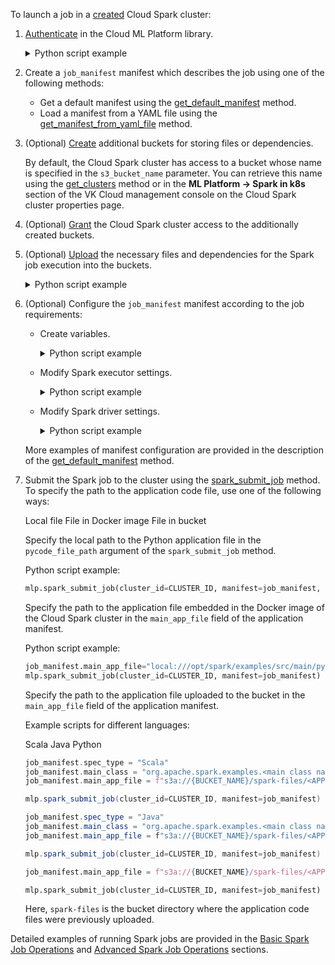 To launch a job in a [created](/en/ml/spark-to-k8s/service-management/create) Cloud Spark cluster:

1. [Authenticate](/ru/ml/spark-to-k8s/ml-platform-library/authz "change-lang") in the Cloud ML Platform library.

    <details>
    <summary>Python script example</summary>

    ```python
    from mlplatform_client import MLPlatform

    REFRESH_TOKEN = '<ACCESS_TOKEN_VALUE>'
    mlp = MLPlatform(REFRESH_TOKEN)
    ```

    </details>

1. Create a `job_manifest` manifest which describes the job using one of the following methods:

    - Get a default manifest using the [get_default_manifest](/ru/ml/spark-to-k8s/ml-platform-library/library-reference/spark-jobs#get_default_manifest "change-lang") method.
    - Load a manifest from a YAML file using the [get_manifest_from_yaml_file](/ru/ml/spark-to-k8s/ml-platform-library/library-reference/spark-jobs#get_manifest_from_yaml_file "change-lang") method.

1. (Optional) [Create](/en/storage/s3/service-management/buckets/create-bucket) additional buckets for storing files or dependencies.

    <info>

    By default, the Cloud Spark cluster has access to a bucket whose name is specified in the `s3_bucket_name` parameter. You can retrieve this name using the [get_clusters](/ru/ml/spark-to-k8s/ml-platform-library/library-reference/clusters#get_clusters "change-lang") method or in the **ML Platform → Spark in k8s** section of the VK Cloud management console on the Cloud Spark cluster properties page.

    </info>

1. (Optional) [Grant](/ru/ml/spark-to-k8s/service-management/buckets "change-lang") the Cloud Spark cluster access to the additionally created buckets.
1. (Optional) [Upload](/en/storage/s3/service-management/objects/upload-object) the necessary files and dependencies for the Spark job execution into the buckets.

    <details>
    <summary>Python script example</summary>

    ```python
    job_manifest.set_jars([f"s3a://<BUCKET_NAME>/spark-files/test.jar"])
    job_manifest.set_files([f"s3a://<BUCKET_NAME>/datasets/dataset.csv"])
    job_manifest.add_pyfiles([f"s3a://<BUCKET_NAME>/spark-files/python_file.py"])
    ```

    </details>

1. (Optional) Configure the `job_manifest` manifest according to the job requirements:

    - Create variables.

      <details>
      <summary>Python script example</summary>

      ```python
      # Get a list of Cloud Spark clusters
      clusters = mlp.get_clusters()

      # Set values for frequently used variables
      CLUSTER_ID = clusters[0].id
      BUCKET_NAME = clusters[0].s3_bucket_name
      JOB_NAME = "sample-spark-job"
        
      # Set environment variables for the Spark driver
      job_manifest.add_driver_env(
          [{"name": "S3_INPUT_PATH", "value": f"s3a://{BUCKET_NAME}/input"},
           {"name": "S3_OUTPUT_PATH", "value": f"s3a://{BUCKET_NAME}/output"}])

      # Set environment variables for the Spark executor
      job_manifest.add_executor_env(
          [{"name": "S3_INPUT_PATH", "value": f"s3a://{BUCKET_NAME}/input"},
           {"name": "S3_OUTPUT_PATH", "value": f"s3a://{BUCKET_NAME}/output"}])

      ```

      </details>

    - Modify Spark executor settings.

      <details>
      <summary>Python script example</summary>

      ```python
      job_manifest.set_executor_settings(
        {"instances": 2, "cores": 2, "memory": "1024m"})
      ```

      </details>

    - Modify Spark driver settings.

      <details>
      <summary>Python script example</summary>

      ```python
      job_manifest.set_driver_settings(
        {"coreLimit": "100m", "cores": 2, "memory": "1024m"})
      ```

      </details>

    More examples of manifest configuration are provided in the description of the [get_default_manifest](/ru/ml/spark-to-k8s/ml-platform-library/library-reference/spark-jobs#get_default_manifest_additional_info "change-lang") method.

1. Submit the Spark job to the cluster using the [spark_submit_job](/ru/ml/spark-to-k8s/ml-platform-library/library-reference/spark-jobs/#spark_submit_job "change-lang") method. To specify the path to the application code file, use one of the following ways:

    <tabs>
    <tablist>
    <tab>Local file</tab>
    <tab>File in Docker image</tab>
    <tab>File in bucket</tab>
    </tablist>
    <tabpanel>

    Specify the local path to the Python application file in the `pycode_file_path` argument of the `spark_submit_job` method.

    Python script example:

    ```python
    mlp.spark_submit_job(cluster_id=CLUSTER_ID, manifest=job_manifest, pycode_file_path="<APPLICATION_NAME>.py")
    ```

    </tabpanel>
    <tabpanel>

    Specify the path to the application file embedded in the Docker image of the Cloud Spark cluster in the `main_app_file` field of the application manifest.

    Python script example:

    ```python
    job_manifest.main_app_file="local:///opt/spark/examples/src/main/python/<APPLICATION_NAME>.py"
    mlp.spark_submit_job(cluster_id=CLUSTER_ID, manifest=job_manifest)
    ```

    </tabpanel>
    <tabpanel>

    Specify the path to the application file uploaded to the bucket in the `main_app_file` field of the application manifest.

    Example scripts for different languages:

    <tabs>
    <tablist>
    <tab>Scala</tab>
    <tab>Java</tab>
    <tab>Python</tab>
    </tablist>
    <tabpanel>

    ```scala
    job_manifest.spec_type = "Scala"
    job_manifest.main_class = "org.apache.spark.examples.<main class name>"
    job_manifest.main_app_file = f"s3a://{BUCKET_NAME}/spark-files/<APPLICATION_NAME>.jar"

    mlp.spark_submit_job(cluster_id=CLUSTER_ID, manifest=job_manifest)
    ```

    </tabpanel>
    <tabpanel>

    ```java
    job_manifest.spec_type = "Java"
    job_manifest.main_class = "org.apache.spark.examples.<main class name>"
    job_manifest.main_app_file = f"s3a://{BUCKET_NAME}/spark-files/<APPLICATION_NAME>.java"

    mlp.spark_submit_job(cluster_id=CLUSTER_ID, manifest=job_manifest)
    ```

    </tabpanel>
    <tabpanel>

    ```python
    job_manifest.main_app_file = f"s3a://{BUCKET_NAME}/spark-files/<APPLICATION_NAME>.py"

    mlp.spark_submit_job(cluster_id=CLUSTER_ID, manifest=job_manifest)
    ```

    </tabpanel>
    </tabs>

    Here, `spark-files` is the bucket directory where the application code files were previously uploaded.

    </tabpanel>
    </tabs>

<info>

Detailed examples of running Spark jobs are provided in the [Basic Spark Job Operations](../../how-to-guides/submit-basic-job-pi) and [Advanced Spark Job Operations](../../how-to-guides/submit-advanced-job-clickhouse) sections.

</info>
